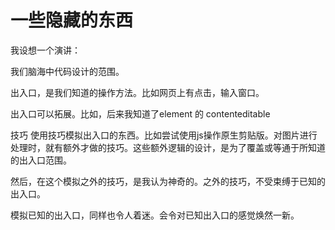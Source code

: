 # 一些隐藏的东西

我设想一个演讲：

   我们脑海中代码设计的范围。

   出入口，是我们知道的操作方法。比如网页上有点击，输入窗口。

   出入口可以拓展。比如，后来我知道了element 的 contenteditable

   技巧
      使用技巧模拟出入口的东西。比如尝试使用js操作原生剪贴版。对图片进行处理时，就有额外才做的技巧。这些额外逻辑的设计，是为了覆盖或等通于所知道的出入口范围。

   然后，在这个模拟之外的技巧，是我认为神奇的。之外的技巧，不受束缚于已知的出入口。

   模拟已知的出入口，同样也令人着迷。会令对已知出入口的感觉焕然一新。
